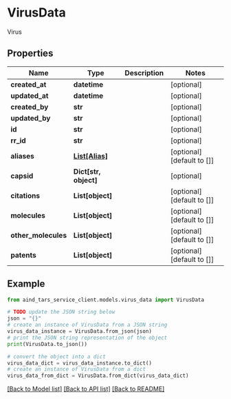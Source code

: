 # VirusData

Virus

## Properties

Name | Type | Description | Notes
------------ | ------------- | ------------- | -------------
**created_at** | **datetime** |  | [optional] 
**updated_at** | **datetime** |  | [optional] 
**created_by** | **str** |  | [optional] 
**updated_by** | **str** |  | [optional] 
**id** | **str** |  | [optional] 
**rr_id** | **str** |  | [optional] 
**aliases** | [**List[Alias]**](Alias.md) |  | [optional] [default to []]
**capsid** | **Dict[str, object]** |  | [optional] 
**citations** | **List[object]** |  | [optional] [default to []]
**molecules** | **List[object]** |  | [optional] [default to []]
**other_molecules** | **List[object]** |  | [optional] [default to []]
**patents** | **List[object]** |  | [optional] [default to []]

## Example

```python
from aind_tars_service_client.models.virus_data import VirusData

# TODO update the JSON string below
json = "{}"
# create an instance of VirusData from a JSON string
virus_data_instance = VirusData.from_json(json)
# print the JSON string representation of the object
print(VirusData.to_json())

# convert the object into a dict
virus_data_dict = virus_data_instance.to_dict()
# create an instance of VirusData from a dict
virus_data_from_dict = VirusData.from_dict(virus_data_dict)
```
[[Back to Model list]](../README.md#documentation-for-models) [[Back to API list]](../README.md#documentation-for-api-endpoints) [[Back to README]](../README.md)


